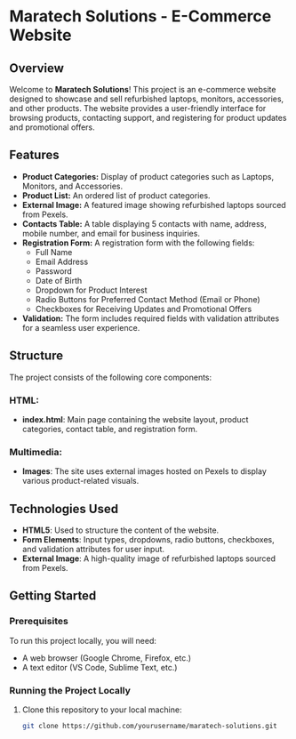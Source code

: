 # Maratech Solutions - E-Commerce Website

## Overview
Welcome to **Maratech Solutions**! This project is an e-commerce website designed to showcase and sell refurbished laptops, monitors, accessories, and other products. The website provides a user-friendly interface for browsing products, contacting support, and registering for product updates and promotional offers.

## Features
- **Product Categories:** Display of product categories such as Laptops, Monitors, and Accessories.
- **Product List:** An ordered list of product categories.
- **External Image:** A featured image showing refurbished laptops sourced from Pexels.
- **Contacts Table:** A table displaying 5 contacts with name, address, mobile number, and email for business inquiries.
- **Registration Form:** A registration form with the following fields:
  - Full Name
  - Email Address
  - Password
  - Date of Birth
  - Dropdown for Product Interest
  - Radio Buttons for Preferred Contact Method (Email or Phone)
  - Checkboxes for Receiving Updates and Promotional Offers
- **Validation:** The form includes required fields with validation attributes for a seamless user experience.

## Structure
The project consists of the following core components:

### HTML:
- **index.html**: Main page containing the website layout, product categories, contact table, and registration form.

### Multimedia:
- **Images**: The site uses external images hosted on Pexels to display various product-related visuals.

## Technologies Used
- **HTML5**: Used to structure the content of the website.
- **Form Elements**: Input types, dropdowns, radio buttons, checkboxes, and validation attributes for user input.
- **External Image**: A high-quality image of refurbished laptops sourced from Pexels.

## Getting Started
### Prerequisites
To run this project locally, you will need:
- A web browser (Google Chrome, Firefox, etc.)
- A text editor (VS Code, Sublime Text, etc.)

### Running the Project Locally
1. Clone this repository to your local machine:
   ```bash
   git clone https://github.com/yourusername/maratech-solutions.git
